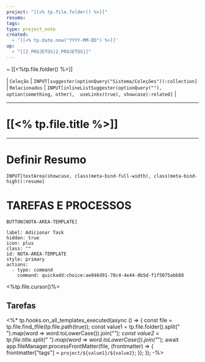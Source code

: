 ```yaml
---
project: "[[<% tp.file.folder() %>]]"
resumo:
tags:
type: project_note
created:
  - '[[<% tp.date.now("YYYY-MM-DD") %>]]'
up:
  - "[[2_PROJETOS|2_PROJETOS]]"
---
```


~ [[<%tp.file.folder() %>]] 

| `Coleção` | `INPUT[suggester(optionQuery("Sistema/Coleções")):collection]`   | `Relacionados` | `INPUT[inlineListSuggester(optionQuery(""), option(something, other),  useLinks(true), showcase):related]`  |

---
# [[<% tp.file.title %>]] 

---

# Definir Resumo 
`INPUT[textArea(showcase, class(meta-bind-full-width), class(meta-bind-high)):resumo]`



# TAREFAS E PROCESSOS


 `BUTTON[NOTA-AREA-TEMPLATE]`     

```meta-bind-button
label: Adicionar Task
hidden: true
icon: plus
class: ""
id: NOTA-AREA-TEMPLATE
style: primary
actions:
  - type: command
    command: quickadd:choice:ae846d91-78c4-4e44-8b5d-f1f5075abb88
```


<%tp.file.cursor()%>

## Tarefas






<%* tp.hooks.on_all_templates_executed(async () => { const file = tp.file.find_tfile(tp.file.path(true)); const value1 = tp.file.folder().split(" ").map(word => word.toLowerCase()).join("_"); const value2 = tp.file.title.split(" ").map(word => word.toLowerCase()).join("_"); await app.fileManager.processFrontMatter(file, (frontmatter) => { frontmatter["tags"] = `project/${value1}/${value2}`; }); }); -%>